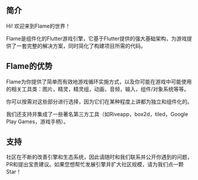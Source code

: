 ## 简介
Hi! 欢迎来到Flame的世界！

Flame是组件化的Flutter游戏引擎，它基于Flutter提供的强大基础架构，为游戏提供了一套完整的解决方案，同时简化了构建项目所需的代码。

## Flame的优势
Flame为你提供了简单而有效地游戏循环实施方式，以及你可能在游戏中可能使用的相关工具类：图片，精灵，精灵组，动画，音频，输入，组件/对象系统等等。

你可以按需对这些部分进行选择，因为它们在某种程度上讲都为独立和组件化的。

我们还支持并集成了一些著名第三方工具（如Riveapp，box2d，tiled，Google Play Games，游戏手柄）。

## 支持
社区在不断的改善引擎和生态系统，因此请随时和我们联系并公开你遇到的问题，PR和提出宝贵建议。如果您想帮忙发展引擎并扩大社区规模，请为我们点一颗 Star！